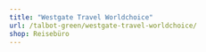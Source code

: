 ```yaml
---
title: "Westgate Travel Worldchoice"
url: /talbot-green/westgate-travel-worldchoice/
shop: Reisebüro
---
```

